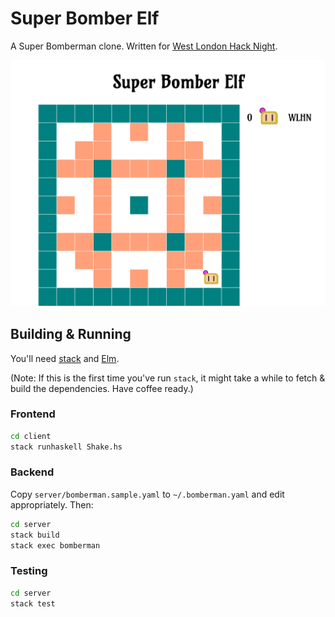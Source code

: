 # Super Bomber Elf

A Super Bomberman clone. Written for [West London Hack Night](http://www.meetup.com/West-London-Hack-Night/).

![Super Bomber Elf](screenshot.png)

## Building & Running

You'll need [stack](https://github.com/commercialhaskell/stack) and [Elm](http://elm-lang.org/).

(Note: If this is the first time you've run `stack`, it might take a
while to fetch & build the dependencies. Have coffee ready.)

### Frontend

``` sh
cd client
stack runhaskell Shake.hs
```

### Backend

Copy `server/bomberman.sample.yaml` to `~/.bomberman.yaml` and edit appropriately. Then:

``` sh
cd server
stack build
stack exec bomberman
```

### Testing

``` sh
cd server
stack test
```
